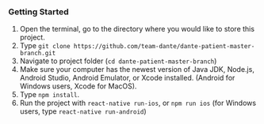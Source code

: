 ### Getting Started

1. Open the terminal, go to the directory where you would like to store this project.
2. Type `git clone https://github.com/team-dante/dante-patient-master-branch.git`
3. Navigate to project folder (`cd dante-patient-master-branch`)
4. Make sure your computer has the newest version of Java JDK, Node.js, Android Studio, Android Emulator, or Xcode installed. (Android for Windows users, Xcode for MacOS).
5. Type `npm install`.
6. Run the project with `react-native run-ios`, or `npm run ios` (for Windows users, type `react-native run-android`)